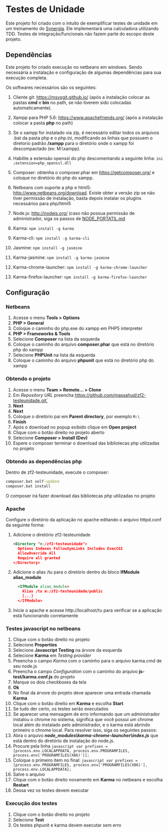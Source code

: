Testes de Unidade
=================
Este projeto foi criado com o intuito de exemplificar testes de unidade em um treinamento do [Synergia](http://synergia.dcc.ufmg.br).
Ele implementará uma calculadora utilizando TDD.
Testes de integração/funcionais não fazem parte do escopo deste projeto.

Dependências
------------
Este projeto foi criado execução no netbeans em windows. Sendo necessária a instalação e configuração de algumas dependências para sua execução completa.

Os softwares necessários são os seguintes:

1. Cliente git: https://msysgit.github.io/ (após a instalação colocar as pastas **cmd** e **bin** no path, se não tiverem sido colocadas automaticamente).
2. Xampp para PHP 5.6: https://www.apachefriends.org/ (após a instalação colocar a pasta **php** no path)

  1. Se o xampp for instalado via zip, é necessário editar todos os arquivos .bat da pasta php e o php.ini, modificando as linhas que possuem o diretorio padrão **/xampp** para o diretório onde o xampp foi descompactado (ex: M:\xampp).
  2. Habilite a extensão openssl do php descomentando a seguinte linha:
    ```ini
      ;extension=php_openssl.dll
    ```
4. Composer: obtenha o composer.phar em https://getcomposer.org/ e coloque no diretório do php do xampp.
5. Netbeans com suporte a php e html5: http://www.netbeans.org/download. Existe obter a versão zip se não tiver permissão de instalação, basta depois instalar os plugins necessários para php/html5
6. Node.js: http://nodejs.org/ (caso não possua permissão de administrador, siga os passos de [NODE_PORTATIL.md](NODE_PORTATIL.md)
7. Karma:  `npm install -g karma`
8. Karma-cli:  `npm install -g karma-cli`
9. Jasmine: `npm install -g jasmine`
10. Karma-jasmine:  `npm install -g karma-jasmine`
11. Karma-chrome-launcher: `npm install -g karma-chrome-launcher`
12. Karma-firefox-launcher: `npm install -g karma-firefox-launcher`

Configuração
-----------------------

### Netbeans ###

1. Acesse o menu **Tools > Options**
2. **PHP > General**
4. Coloque o caminho do php.exe do xampp em PHP5 interpreter
5. **PHP > Frameworks & Tools**
6. Selecione **Composer** na lista da esquerda
7. Coloque o caminho do arquivo **composer.phar** que está no diretório php do xampp
8. Selecione **PHPUnit** na lista da esquerda
9. Coloque o caminho do arquivo **phpunit** que está no diretório php do xampp


### Obtendo o projeto ###

1. Acesse o menu **Team > Remote... > Clone**
2. Em *Repository URL* preencha  https://github.com/massahud/zf2-testeunidade.git`
3. **Next**
4. **Next**
5. Coloque o diretório pai em **Parent directory**, por exemplo `M:\`
6. **Finish**
7. Após o download no popup exibido clique em **Open project**
8. Clique com o botão direito no projeto aberto
9. Selecione **Composer > Install (Dev)**
10. Espere o composer terminar o download das bibliotecas php utilizadas no projeto


### Obtendo as dependências php ###
Dentro de zf2-testeunidade, execute o composer:
```bat
composer.bat self-update
composer.bat install
```
O composer irá fazer download das bibliotecas php utilizadas no projeto

### Apache ###
Configure o diretório da aplicação no apache editando o arquivo httpd.conf da seguinte forma:

1. Adicione o diretório zf2-testeunidade
    ```xml
    <Directory "m:/zf2-testeunidade">
      Options Indexes FollowSymLinks Includes ExecCGI
      AllowOverride All
      Require all granted
    </Directory>
    ```
2. Adicione o alias /tu para o diretório dentro do bloco **IfModule alias_module**
    ```xml
      <IfModule alias_module>
        Alias /tu m:/zf2-testeunidade/public
        [...]
      </IfModule>
    ```

3. Inicie o apache e acesse http://localhost/tu para verificar se a aplicação está funcionando corretamente

### Testes javascript no netbeans ###

1. Clique com o botão direito no projeto
2. Selecione **Properties**
3. Selecione **Javascript Testing** na árvore da esquerda
4. Selecione **Karma** em *Testing provider*
5. Preencha o campo *Karma* com o caminho para o arquivo karma.cmd de seu node.js
6. Preencha o campo *Configuration* com o caminho do arquivo **js-test/karma.conf.js** do projeto
7. Marque os dois checkboxes da tela
8. **Ok**
9. No final da árvore do projeto deve aparecer uma entrada chamada **Karma**
10. Clique com o botão direito em **Karma** e escolha **Start**
11. Se tudo der certo, os testes serão executados
12. Se aparecer uma mensagem de erro informando que um administrador instalou o chrome no sistema, significa que você possui um chrome local além do instalado pelo administrador, e o karma está abrindo primeiro o chrome local. Para resolver isso, siga os seguintes passos:
  1. Abra o arquivo ***node_modules\karma-chrome-launcher\index.js*** que está dentro do diretório de instalação do node.js.
  2. Procure pela linha
    ```javascript
    var prefixes = [process.env.LOCALAPPDATA, process.env.PROGRAMFILES, process.env['PROGRAMFILES(X86)']];
    ```
  3. Coloque o primeiro item no final:
    ```javascript
    var prefixes = [process.env.PROGRAMFILES, process.env['PROGRAMFILES(X86)'], process.env.LOCALAPPDATA];
    ```
  4. Salve o arquivo
  5.  Clique com o botão direito novamente em **Karma** no netbeans e escolha **Restart**
  6. Dessa vez os testes devem executar

### Execução dos testes ###

1. Clique com o botão direito no projeto
2. Selecione **Test**
3. Os testes phpunit e karma devem executar sem erro


